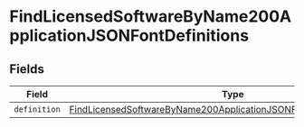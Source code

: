 # FindLicensedSoftwareByName200ApplicationJSONFontDefinitions


## Fields

| Field                                                                                                                                                                     | Type                                                                                                                                                                      | Required                                                                                                                                                                  | Description                                                                                                                                                               |
| ------------------------------------------------------------------------------------------------------------------------------------------------------------------------- | ------------------------------------------------------------------------------------------------------------------------------------------------------------------------- | ------------------------------------------------------------------------------------------------------------------------------------------------------------------------- | ------------------------------------------------------------------------------------------------------------------------------------------------------------------------- |
| `definition`                                                                                                                                                              | [FindLicensedSoftwareByName200ApplicationJSONFontDefinitionsDefinition](../../models/operations/findlicensedsoftwarebyname200applicationjsonfontdefinitionsdefinition.md) | :heavy_minus_sign:                                                                                                                                                        | N/A                                                                                                                                                                       |